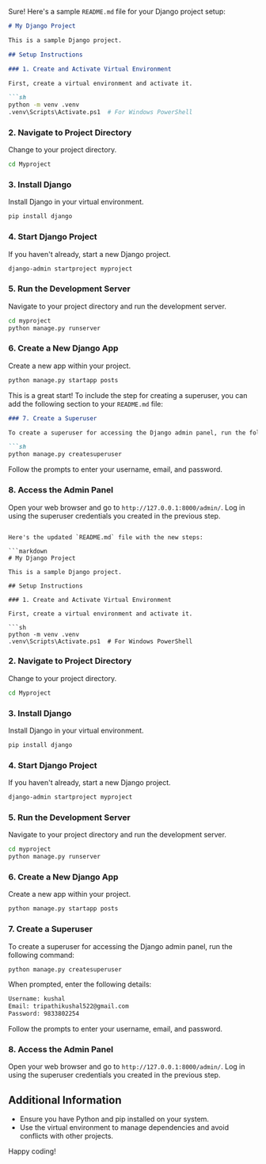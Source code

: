 Sure! Here's a sample `README.md` file for your Django project setup:

```markdown
# My Django Project

This is a sample Django project.

## Setup Instructions

### 1. Create and Activate Virtual Environment

First, create a virtual environment and activate it.

```sh
python -m venv .venv
.venv\Scripts\Activate.ps1  # For Windows PowerShell
```

### 2. Navigate to Project Directory

Change to your project directory.

```sh
cd Myproject
```

### 3. Install Django

Install Django in your virtual environment.

```sh
pip install django
```

### 4. Start Django Project

If you haven't already, start a new Django project.

```sh
django-admin startproject myproject
```

### 5. Run the Development Server

Navigate to your project directory and run the development server.

```sh
cd myproject
python manage.py runserver
```

### 6. Create a New Django App

Create a new app within your project.

```sh
python manage.py startapp posts
```

This is a great start! To include the step for creating a superuser, you can add the following section to your `README.md` file:

```markdown
### 7. Create a Superuser

To create a superuser for accessing the Django admin panel, run the following command:

```sh
python manage.py createsuperuser
```

Follow the prompts to enter your username, email, and password.

### 8. Access the Admin Panel

Open your web browser and go to `http://127.0.0.1:8000/admin/`. Log in using the superuser credentials you created in the previous step.
```

Here's the updated `README.md` file with the new steps:

```markdown
# My Django Project

This is a sample Django project.

## Setup Instructions

### 1. Create and Activate Virtual Environment

First, create a virtual environment and activate it.

```sh
python -m venv .venv
.venv\Scripts\Activate.ps1  # For Windows PowerShell
```

### 2. Navigate to Project Directory

Change to your project directory.

```sh
cd Myproject
```

### 3. Install Django

Install Django in your virtual environment.

```sh
pip install django
```

### 4. Start Django Project

If you haven't already, start a new Django project.

```sh
django-admin startproject myproject
```

### 5. Run the Development Server

Navigate to your project directory and run the development server.

```sh
cd myproject
python manage.py runserver
```

### 6. Create a New Django App

Create a new app within your project.

```sh
python manage.py startapp posts
```

### 7. Create a Superuser

To create a superuser for accessing the Django admin panel, run the following command:

```sh
python manage.py createsuperuser
```
When prompted, enter the following details:
```sh
Username: kushal
Email: tripathikushal522@gmail.com
Password: 9833802254
```
Follow the prompts to enter your username, email, and password.

### 8. Access the Admin Panel

Open your web browser and go to `http://127.0.0.1:8000/admin/`. Log in using the superuser credentials you created in the previous step.

## Additional Information

- Ensure you have Python and pip installed on your system.
- Use the virtual environment to manage dependencies and avoid conflicts with other projects.

Happy coding!
```
